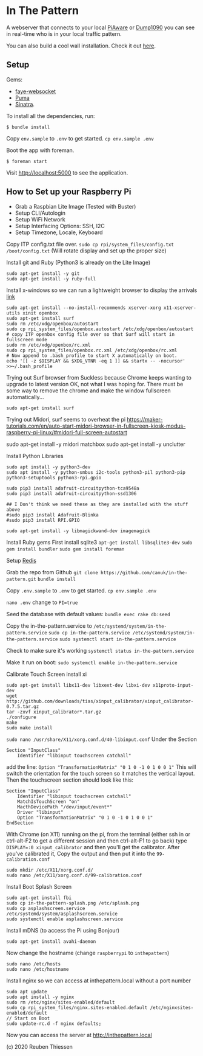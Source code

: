 # In The Pattern

A webserver that connects to your local [PiAware](https://flightaware.com/adsb/piaware/build) or [Dump1090](https://github.com/antirez/dump1090) you can see in real-time who is in your local traffic pattern.

You can also build a cool wall installation. Check it out [here](https://www.inthepattern.net).

## Setup

Gems:
 - [faye-websocket](https://github.com/faye/faye-websocket-ruby)
 - [Puma](https://github.com/puma/puma)
 - [Sinatra](https://github.com/sinatra/sinatra).
 
To install all the dependencies, run:

```
$ bundle install
```

Copy `env.sample` to `.env` to get started.
`cp env.sample .env`

Boot the app with foreman.
 
```
$ foreman start
```

Visit <http://localhost:5000> to see the application.

## How to Set up your Raspberry Pi
 - Grab a Raspbian Lite Image (Tested with Buster)
 - Setup CLI/Autologin
 - Setup WiFi Network
 - Setup Interfacing Options: SSH, I2C
 - Setup Timezone, Locale, Keyboard
 
Copy ITP config.txt file over.
`sudo cp rpi/system_files/config.txt /boot/config.txt` (Will rotate display and set up the proper size)

Install git and Ruby (Python3 is already on the Lite Image)
```
sudo apt-get install -y git
sudo apt-get install -y ruby-full
```

Install x-windows so we can run a lightweight browser to display the arrivals [link](https://die-antwort.eu/techblog/2017-12-setup-raspberry-pi-for-kiosk-mode/)
```
sudo apt-get install --no-install-recommends xserver-xorg x11-xserver-utils xinit openbox
sudo apt-get install surf
sudo rm /etc/xdg/openbox/autostart
sudo cp rpi_system_files/openbox.autostart /etc/xdg/openbox/autostart
# copy ITP openbox config file over so that Surf will start in fullscreen mode
sudo rm /etc/xdg/openbox/rc.xml
sudo cp rpi_system_files/openbox.rc.xml /etc/xdg/openbox/rc.xml
# Now append to .bash_profile to start X automatically on boot.
echo '[[ -z $DISPLAY && $XDG_VTNR -eq 1 ]] && startx -- -nocursor' >>~/.bash_profile
```

Trying out Surf browser from Suckless because Chrome keeps wanting to upgrade to latest version
OK, not what I was hoping for. There must be some way to remove the chrome and make the window fullscreen automatically...
```
sudo apt-get install surf
```

Trying out Midori, surf seems to overheat the pi
https://maker-tutorials.com/en/auto-start-midori-browser-in-fullscreen-kiosk-modus-raspberry-pi-linux/#midori-full-screen-autostart

sudo apt-get install -y midori matchbox
sudo apt-get install -y unclutter


Install Python Libraries
```
sudo apt install -y python3-dev
sudo apt install -y python-smbus i2c-tools python3-pil python3-pip python3-setuptools python3-rpi.gpio
   
sudo pip3 install adafruit-circuitpython-tca9548a
sudo pip3 install adafruit-circuitpython-ssd1306

## I Don't think we need these as they are installed with the stuff above
#sudo pip3 install Adafruit-Blinka
#sudo pip3 install RPI.GPIO

sudo apt-get install -y libmagickwand-dev imagemagick
```
   
Install Ruby gems
First install sqlite3
`apt-get install libsqlite3-dev`
`sudo gem install bundler`
`sudo gem install foreman`

Setup [Redis](https://habilisbest.com/install-redis-on-your-raspberrypi)

Grab the repo from Github
`git clone https://github.com/canuk/in-the-pattern.git`
`bundle install`

Copy `.env.sample` to `.env` to get started.
`cp env.sample .env`

`nano .env`
change to `PI=true`

Seed the database with default values:
`bundle exec rake db:seed`

Copy the in-the-pattern.service to `/etc/systemd/system/in-the-pattern.service`
`sudo cp in-the-pattern.service /etc/systemd/system/in-the-pattern.service`
`sudo systemctl start in-the-pattern.service`

Check to make sure it's working
`systemctl status in-the-pattern.service`

Make it run on boot:
`sudo systemctl enable in-the-pattern.service`


Calibrate Touch Screen
install xi
```
sudo apt-get install libx11-dev libxext-dev libxi-dev x11proto-input-dev 
wget http://github.com/downloads/tias/xinput_calibrator/xinput_calibrator-0.7.5.tar.gz
tar -zxvf xinput_calibrator*.tar.gz
./configure
make
sudo make install 
```

`sudo nano /usr/share/X11/xorg.conf.d/40-libinput.conf`
Under the Section
```
Section "InputClass"
    Identifier "libinput touchscreen catchall"
```
add the line: `Option "TransformationMatrix" "0 1 0 -1 0 1 0 0 1"`
This will switch the orientation for the touch screen so it matches the vertical layout. Then the touchscreen section should look like this:

```
Section "InputClass"
    Identifier "libinput touchscreen catchall"
    MatchIsTouchScreen "on"
    MacthDevicePath "/dev/input/event*"
    Driver "libinput"
    Option "TransformationMatrix" "0 1 0 -1 0 1 0 0 1"
EndSection
```

With Chrome (on X11) running on the pi, from the terminal (either ssh in or ctrl-alt-F2 to get a different session and then ctrl-alt-F1 to go back) type `DISPLAY=:0 xinput_calibrator` and then you'll get the calibrator.
After you've calibrated it, Copy the output and then put it into the `99-calibration.conf`
```
sudo mkdir /etc/X11/xorg.conf.d/
sudo nano /etc/X11/xorg.conf.d/99-calibration.conf
```

Install Boot Splash Screen
```
sudo apt-get install fbi
sudo cp in-the-pattern-splash.png /etc/splash.png
sudo cp asplashscreen.service /etc/systemd/system/asplashscreen.service
sudo systemctl enable asplashscreen.service
```

Install mDNS (to access the Pi using Bonjour)
```
sudo apt-get install avahi-daemon
```

Now change the hostname (change `raspberrypi` to `inthepattern`)
```
sudo nano /etc/hosts
sudo nano /etc/hostname
```

Install nginx so we can access at inthepattern.local without a port number
```
sudo apt update
sudo apt install -y nginx
sudo rm /etc/nginx/sites-enabled/default
sudo cp rpi_system_files/nginx.sites-enabled.default /etc/nginxsites-enabled/default
// Start on Boot
sudo update-rc.d -f nginx defaults;
```

Now you can access the server at http://inthepattern.local

(c) 2020 Reuben Thiessen
